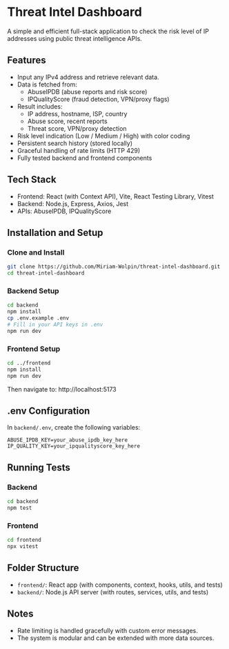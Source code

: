 
# Threat Intel Dashboard

A simple and efficient full-stack application to check the risk level of IP addresses using public threat intelligence APIs.

## Features

- Input any IPv4 address and retrieve relevant data.
- Data is fetched from:
  - AbuseIPDB (abuse reports and risk score)
  - IPQualityScore (fraud detection, VPN/proxy flags)
- Result includes:
  - IP address, hostname, ISP, country
  - Abuse score, recent reports
  - Threat score, VPN/proxy detection
- Risk level indication (Low / Medium / High) with color coding
- Persistent search history (stored locally)
- Graceful handling of rate limits (HTTP 429)
- Fully tested backend and frontend components

## Tech Stack

- Frontend: React (with Context API), Vite, React Testing Library, Vitest
- Backend: Node.js, Express, Axios, Jest
- APIs: AbuseIPDB, IPQualityScore

## Installation and Setup

### Clone and Install

```bash
git clone https://github.com/Miriam-Wolpin/threat-intel-dashboard.git
cd threat-intel-dashboard
```

### Backend Setup

```bash
cd backend
npm install
cp .env.example .env
# Fill in your API keys in .env
npm run dev
```

### Frontend Setup

```bash
cd ../frontend
npm install
npm run dev
```

Then navigate to: http://localhost:5173

## .env Configuration

In `backend/.env`, create the following variables:

```
ABUSE_IPDB_KEY=your_abuse_ipdb_key_here
IP_QUALITY_KEY=your_ipqualityscore_key_here
```

## Running Tests

### Backend

```bash
cd backend
npm test
```

### Frontend

```bash
cd frontend
npx vitest
```

## Folder Structure

- `frontend/`: React app (with components, context, hooks, utils, and tests)
- `backend/`: Node.js API server (with routes, services, utils, and tests)

## Notes

- Rate limiting is handled gracefully with custom error messages.
- The system is modular and can be extended with more data sources.

